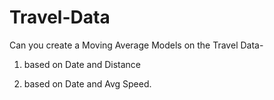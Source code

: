 # Travel-Data
Can you create a Moving Average Models on the Travel Data-

1. based on Date and Distance 

2. based on Date and Avg Speed.
